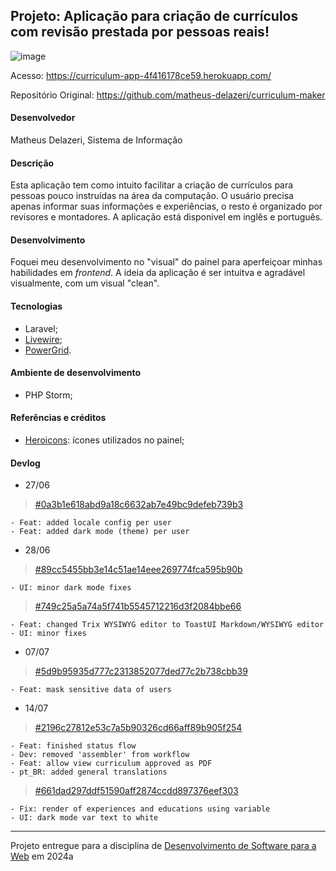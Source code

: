 ## Projeto: Aplicação para criação de currículos com revisão prestada por pessoas reais!

![image](https://github.com/elc1090/project3-2024a-matheus/assets/55641441/c7ddb893-7b05-4123-b0b7-3062d4c9e5a5)

Acesso: https://curriculum-app-4f416178ce59.herokuapp.com/

Repositório Original: https://github.com/matheus-delazeri/curriculum-maker

#### Desenvolvedor
Matheus Delazeri, Sistema de Informação

#### Descrição
Esta aplicação tem como intuito facilitar a criação de currículos para pessoas pouco instruídas na área da computação. O usuário precisa apenas informar suas informações e experiências, o resto é organizado por revisores e montadores.
A aplicação está disponivel em inglês e português.

#### Desenvolvimento
Foquei meu desenvolvimento no "visual" do painel para aperfeiçoar minhas habilidades em _frontend_. A ideia da aplicação é ser intuitva e agradável visualmente, com um visual "clean".

#### Tecnologias
- Laravel;
- [Livewire](https://laravel-livewire.com/);
- [PowerGrid](https://livewire-powergrid.com/).

#### Ambiente de desenvolvimento
- PHP Storm;

#### Referências e créditos
- [Heroicons](https://heroicons.com/): ícones utilizados no painel;


#### Devlog

- 27/06

> [#0a3b1e618abd9a18c6632ab7e49bc9defeb739b3](https://github.com/matheus-delazeri/curriculum-maker/commit/0a3b1e618abd9a18c6632ab7e49bc9defeb739b3)
```
- Feat: added locale config per user
- Feat: added dark mode (theme) per user
```

- 28/06

> [#89cc5455bb3e14c51ae14eee269774fca595b90b](https://github.com/matheus-delazeri/curriculum-maker/commit/89cc5455bb3e14c51ae14eee269774fca595b90b)
```
- UI: minor dark mode fixes
```
> [#749c25a5a74a5f741b5545712216d3f2084bbe66](https://github.com/matheus-delazeri/curriculum-maker/commit/749c25a5a74a5f741b5545712216d3f2084bbe66)
```
- Feat: changed Trix WYSIWYG editor to ToastUI Markdown/WYSIWYG editor
- UI: minor fixes
```

- 07/07

> [#5d9b95935d777c2313852077ded77c2b738cbb39](https://github.com/matheus-delazeri/curriculum-maker/commit/5d9b95935d777c2313852077ded77c2b738cbb39)
```
- Feat: mask sensitive data of users
```

- 14/07

> [#2196c27812e53c7a5b90326cd66aff89b905f254](https://github.com/matheus-delazeri/curriculum-maker/commit/2196c27812e53c7a5b90326cd66aff89b905f254)
```
- Feat: finished status flow
- Dev: removed 'assembler' from workflow
- Feat: allow view curriculum approved as PDF
- pt_BR: added general translations
```
> [#661dad297ddf51590aff2874ccdd897376eef303](https://github.com/matheus-delazeri/curriculum-maker/commit/661dad297ddf51590aff2874ccdd897376eef303)
```
- Fix: render of experiences and educations using variable
- UI: dark mode var text to white
```

---
Projeto entregue para a disciplina de [Desenvolvimento de Software para a Web](http://github.com/andreainfufsm/elc1090-2024a) em 2024a
